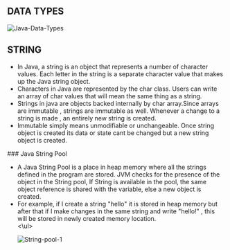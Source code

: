 ## DATA TYPES

![Java-Data-Types](https://github.com/user-attachments/assets/3e686815-3c7e-46c6-b729-88de8b59ef07)

## STRING
<ul>
<li>In Java, a string is an object that represents a number of character values. Each letter in the string is a separate character value that makes up the Java string object.</li>
<li>Characters in Java are represented by the char class. Users can write an array of char values that will mean the same thing as a string.</li>
<li>Strings in java are objects backed internally by char array.Since arrays are immutable , strings are immutable as well. Whenever a change to a string is made , an entirely new string is created.</li>
<li>Immutable simply means unmodifiable or unchangeable. Once string object is created its data or state cant be changed but a new string object is created.</li>
</ul>
### Java String Pool
<ul>
<li>A Java String Pool is a place in heap memory where all the strings defined in the program are stored. JVM checks for the presence of the object in the String pool, If String is available in the pool, the same object reference is shared with the variable, else a new object is created.</li>
<li>For example, if I create a string "hello" it is stored in heap memory but after that if I make changes in the same string and write "hello!" , this will be stored in newly created memory location.</li>
<\ul>

  
![String-pool-1](https://github.com/user-attachments/assets/fddd4d3f-8eed-49ba-8d81-b4ae94aef3c4)
